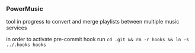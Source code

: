 ### PowerMusic

tool in progress to convert and merge playlists between multiple music services


in order to activate pre-commit hook run `cd .git && rm -r hooks && ln -s ../.hooks hooks`
